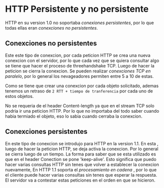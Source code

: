 # HTTP Persistente y no persistente

HTTP en su version 1.0 no soportaba *conexiones persistentes*, por lo que todas ellas eran *conexciones no persistentes*. 

## Conexciones no persistentes
Este este tipo de conexcion, por cada peticion HTTP se crea una nueva conexcion con el servidor, por lo que cada vez que se quiera consultar algo se tiene que hacer el proceso de threehandshake TCP. Luego de hacer la peticion se cierra la conexcion. Se pueden realizar *conexciones TCP en paralelo*, por lo general los nevageadores permiten entre 5 a 10 de estas. 

Como se tiene que crear una conexcion por cada objeto solicitado, ademas tenemos un retraso de `2 RTT + tiempo de tranferencia` por cada uno de estos objetos. 

No se requeria de el header Content-length ya que en el stream TCP solo podria ir una peticion HTTP. Por lo que no importaba del todo saber cuando habia termiado el objeto, eso lo sabia cuando cerraba la conexcion. 

## Conexciones persistentes
En este tipo de conexcion se introdujo para HTTP en la version 1.1. En esta , luego de hacer la peticion HTTP, se deja activa la conexcion. Por lo general se cierra luego de un tiempo. 
La forma para saber que se esta utilizado es que en el header Conection se pone 'keep-alive'.
Esto significa que puedo hacer varias consultas HTTP sin tenes que volver a establecer la conexcion nuevamente,
En HTTP 1.1 soporta el *procesamiento en cadena* , por lo que el cliente puede hacer varias consultas sin tenes que esperar la respuesta. El servidor va a contestar estas peticiones en el orden en que se hicieron. 





